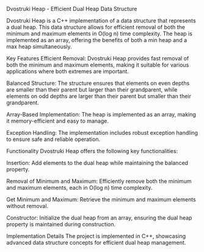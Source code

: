 Dvostruki Heap - Efficient Dual Heap Data Structure

Dvostruki Heap is a C++ implementation of a data structure that represents a dual heap. This data structure allows for efficient removal of both the minimum and maximum elements in O(log n) time complexity. The heap is implemented as an array, offering the benefits of both a min heap and a max heap simultaneously.

Key Features
Efficient Removal: Dvostruki Heap provides fast removal of both the minimum and maximum elements, making it suitable for various applications where both extremes are important.

Balanced Structure: The structure ensures that elements on even depths are smaller than their parent but larger than their grandparent, while elements on odd depths are larger than their parent but smaller than their grandparent.

Array-Based Implementation: The heap is implemented as an array, making it memory-efficient and easy to manage.

Exception Handling: The implementation includes robust exception handling to ensure safe and reliable operation.

Functionality
Dvostruki Heap offers the following key functionalities:

Insertion: Add elements to the dual heap while maintaining the balanced property.

Removal of Minimum and Maximum: Efficiently remove both the minimum and maximum elements, each in O(log n) time complexity.

Get Minimum and Maximum: Retrieve the minimum and maximum elements without removal.

Constructor: Initialize the dual heap from an array, ensuring the dual heap property is maintained during construction.

Implementation Details
The project is implemented in C++, showcasing advanced data structure concepts for efficient dual heap management.
